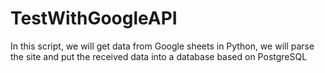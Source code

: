 # TestWithGoogleAPI
In this script, we will get data from Google sheets in Python, we will parse the site and put the received data into a database based on PostgreSQL
